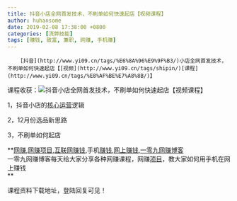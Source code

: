 ```yaml
---
title: 抖音小店全网首发技术，不刷单如何快速起店【视频课程】
author: huhansome
date: 2019-02-08 17:38:00 +0800
categories: [流弊技能]
tags: [赚钱, 致富, 兼职, 网赚, 手机赚]
---
```



        [抖音](http://www.yi09.cn/tags/%E6%8A%96%E9%9F%B3/)小店全网首发技术，不刷单如何快速起店【[视频](http://www.yi09.cn/tags/shipin/)[课程](http://www.yi09.cn/tags/%E8%AF%BE%E7%A8%8B/)】

课程收获：![抖音小店全网首发技术，不刷单如何快速起店【视频课程】](http://www.yi09.cn/zb_users/upload/2021/12/20211227205210164060953036735.jpeg)

1，抖音小店的[核心](http://www.yi09.cn/tags/hexin/)[运营](http://www.yi09.cn/tags/%E8%BF%90%E8%90%A5/)逻辑

2，12月份选品新思路

3，不刷单如何起店

  

  

  

  

  

**[网赚](http://www.yi09.cn/tags/%E7%BD%91%E8%B5%9A/),[网赚项目](http://www.yi09.cn/tags/%E7%BD%91%E8%B5%9A%E9%A1%B9%E7%9B%AE/),[互联网赚钱](http://www.yi09.cn/tags/%E4%BA%92%E8%81%94%E7%BD%91%E8%B5%9A%E9%92%B1/),手机[赚钱](http://www.yi09.cn/tags/%E8%B5%9A%E9%92%B1/),[网上赚钱](http://www.yi09.cn/tags/%E7%BD%91%E4%B8%8A%E8%B5%9A%E9%92%B1/),[一零九网赚博客](http://www.yi09.cn/tags/%E4%B8%80%E9%9B%B6%E4%B9%9D%E7%BD%91%E8%B5%9A%E5%8D%9A%E5%AE%A2/)  
一零九网赚博客每天给大家分享各种网赚课程，网赚[项目](http://www.yi09.cn/tags/%E9%A1%B9%E7%9B%AE/)，教大家如何用手机在网上赚钱  
**  
  
  

课程资料下载地址，登陆回复可见！

